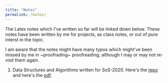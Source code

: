 ```yaml
---
title: "Notes"
permalink: /notes/
---
```


The Latex notes which I've written so far will be linked down below. These notes have been written by me for projects, as class notes, or out of pure interst in the topic.

I am aware that the notes might have many typos which might've been missed by me in ~proofrading~ proofreading; although I may or may not re-visit them again.

1) Data Structures and Algorithms written for SoS-2020. Here's the [repo](https://github.com/LightDrifter/Data-Structures-and-Algorithms) and here's the [pdf](https://github.com/LightDrifter/Data-Structures-and-Algorithms/blob/master/SoS_Report.pdf).
